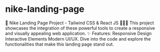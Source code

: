 # nike-landing-page
🚀 Nike Landing Page Project - Tailwind CSS &amp; React JS 🏃‍♂️👟 This project showcases the integration of these powerful tools to create a responsive and visually appealing web application.  ✨ Features:  Responsive Design Interactive Elements Modern UI/UX. Dive into the code and explore the functionalities that make this landing page stand out.
